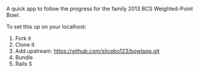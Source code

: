 A quick app to follow the progress for the family 2013 BCS Weighted-Point Bowl.

To set this up on your localhost:
1) Fork it
2) Clone it
3) Add upstream: https://github.com/slicebo123/bowlapp.git
4) Bundle
5) Rails S
